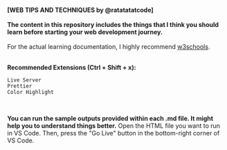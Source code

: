 <b>[WEB TIPS AND TECHNIQUES by @ratatatatcode]</b>
<br><br><b>The content in this repository includes the things that I think you should learn before starting your web development journey.</b>
<br><br>For the actual learning documentation, I highly recommend <a href="https://www.w3schools.com/html/default.asp">w3schools</a>.
<br><br>

<b>Recommended Extensions (Ctrl + Shift + x):</b>
```
Live Server
Prettier
Color Highlight
```
<br>

<b>You can run the sample outputs provided within each .md file. It might help you to understand things better.</b>
Open the HTML file you want to run in VS Code. Then, press the "Go Live" button in the bottom-right corner of VS Code.

